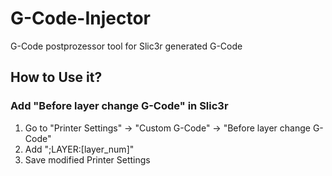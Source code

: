 # G-Code-Injector
G-Code postprozessor tool for Slic3r generated G-Code

## How to Use it?

### Add "Before layer change G-Code" in Slic3r
1. Go to "Printer Settings" -> "Custom G-Code" -> "Before layer change G-Code"
2. Add ";LAYER:[layer_num]"
3. Save modified Printer Settings
